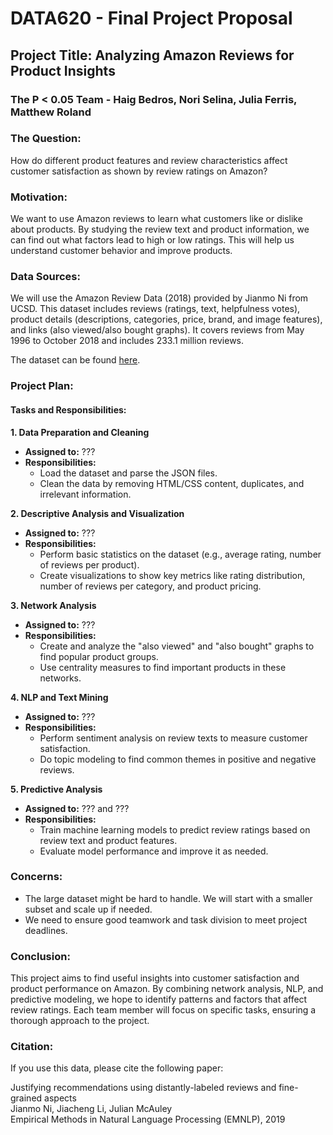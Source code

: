 # DATA620 - Final Project Proposal

## Project Title: Analyzing Amazon Reviews for Product Insights
### The P < 0.05 Team - Haig Bedros, Nori Selina, Julia Ferris, Matthew Roland

### The Question:
How do different product features and review characteristics affect customer satisfaction as shown by review ratings on Amazon?

### Motivation:
We want to use Amazon reviews to learn what customers like or dislike about products. By studying the review text and product information, we can find out what factors lead to high or low ratings. This will help us understand customer behavior and improve products.

### Data Sources:
We will use the Amazon Review Data (2018) provided by Jianmo Ni from UCSD. This dataset includes reviews (ratings, text, helpfulness votes), product details (descriptions, categories, price, brand, and image features), and links (also viewed/also bought graphs). It covers reviews from May 1996 to October 2018 and includes 233.1 million reviews. 

The dataset can be found [here](https://nijianmo.github.io/amazon/index.html).

### Project Plan:

#### Tasks and Responsibilities:

**1. Data Preparation and Cleaning**
- **Assigned to:** ???
- **Responsibilities:**
  - Load the dataset and parse the JSON files.
  - Clean the data by removing HTML/CSS content, duplicates, and irrelevant information.

**2. Descriptive Analysis and Visualization**
- **Assigned to:** ???
- **Responsibilities:**
  - Perform basic statistics on the dataset (e.g., average rating, number of reviews per product).
  - Create visualizations to show key metrics like rating distribution, number of reviews per category, and product pricing.

**3. Network Analysis**
- **Assigned to:** ???
- **Responsibilities:**
  - Create and analyze the "also viewed" and "also bought" graphs to find popular product groups.
  - Use centrality measures to find important products in these networks.

**4. NLP and Text Mining**
- **Assigned to:** ???
- **Responsibilities:**
  - Perform sentiment analysis on review texts to measure customer satisfaction.
  - Do topic modeling to find common themes in positive and negative reviews.

**5. Predictive Analysis**
- **Assigned to:** ??? and ???
- **Responsibilities:**
  - Train machine learning models to predict review ratings based on review text and product features.
  - Evaluate model performance and improve it as needed.

### Concerns:
- The large dataset might be hard to handle. We will start with a smaller subset and scale up if needed.
- We need to ensure good teamwork and task division to meet project deadlines.

### Conclusion:
This project aims to find useful insights into customer satisfaction and product performance on Amazon. By combining network analysis, NLP, and predictive modeling, we hope to identify patterns and factors that affect review ratings. Each team member will focus on specific tasks, ensuring a thorough approach to the project.

### Citation:
If you use this data, please cite the following paper:

Justifying recommendations using distantly-labeled reviews and fine-grained aspects  
Jianmo Ni, Jiacheng Li, Julian McAuley  
Empirical Methods in Natural Language Processing (EMNLP), 2019